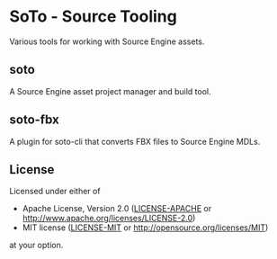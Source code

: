 # SoTo - Source Tooling
Various tools for working with Source Engine assets.

## soto
A Source Engine asset project manager and build tool.

## soto-fbx
A plugin for soto-cli that converts FBX files to Source Engine MDLs.

## License
Licensed under either of
 * Apache License, Version 2.0 ([LICENSE-APACHE](LICENSE-APACHE) or http://www.apache.org/licenses/LICENSE-2.0)
 * MIT license ([LICENSE-MIT](LICENSE-MIT) or http://opensource.org/licenses/MIT)

at your option.
